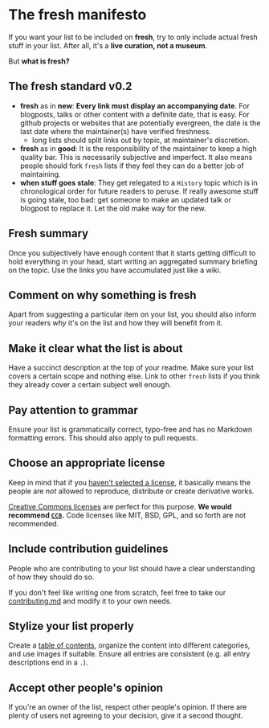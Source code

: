 # The fresh manifesto

If you want your list to be included on **fresh**, try to only include actual fresh stuff in your list. After all, it's a **live curation, not a museum**.

But **what is fresh?**

## The **fresh** standard v0.2

- **fresh** as in **new**: **Every link must display an accompanying date**. For blogposts, talks or other content with a definite date, that is easy. For github projects or websites that are potentially evergreen, the date is the last date where the maintainer(s) have verified freshness.
  - long lists should split links out by topic, at maintainer's discretion.
- **fresh** as in **good**: It is the responsibility of the maintainer to keep a high quality bar. This is necessarily subjective and imperfect. It also means people should fork `fresh` lists if they feel they can do a better job of maintaining.
- **when stuff goes stale**: They get relegated to a `History` topic which is in chronological order for future readers to peruse. If really awesome stuff is going stale, too bad: get someone to make an updated talk or blogpost to replace it. Let the old make way for the new.

## Fresh summary

Once you subjectively have enough content that it starts getting difficult to hold everything in your head, start writing an aggregated summary briefing on the topic. Use the links you have accumulated just like a wiki.

## Comment on why something is fresh

Apart from suggesting a particular item on your list, you should also inform your readers *why* it's on the list and how they will benefit from it.

## Make it clear what the list is about

Have a succinct description at the top of your readme. Make sure your list covers a certain scope and nothing else. Link to other `fresh` lists if you think they already cover a certain subject well enough.

## Pay attention to grammar

Ensure your list is grammatically correct, typo-free and has no Markdown formatting errors. This should also apply to pull requests.

## Choose an appropriate license

Keep in mind that if you [haven't selected a license](http://choosealicense.com/no-license/), it basically means the people are *not* allowed to reproduce, distribute or create derivative works.

[Creative Commons licenses](https://creativecommons.org/) are perfect for this purpose. **We would recommend [`CC0`](https://creativecommons.org/publicdomain/zero/1.0/).** Code licenses like MIT, BSD, GPL, and so forth are not recommended.

## Include contribution guidelines

People who are contributing to your list should have a clear understanding of how they should do so.

If you don't feel like writing one from scratch, feel free to take our [contributing.md](contributing.md) and modify it to your own needs.

## Stylize your list properly

Create a [table of contents](https://github.com/sindresorhus/stuff/blob/master/toc-generators.md), organize the content into different categories, and use images if suitable. Ensure all entries are consistent (e.g. all entry descriptions end in a `.`).

## Accept other people's opinion

If you're an owner of the list, respect other people's opinion. If there are plenty of users not agreeing to your decision, give it a second thought.
